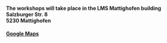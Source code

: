 #### The workshops will take place in the LMS Mattighofen building<br>Salzburger Str. 8<br>5230 Mattighofen<br>
#### <a href="https://www.google.com/maps/place/Landesmusikschule/@48.1004375,13.1502182,18z/data=!4m5!3m4!1s0x47742568edba74c3:0x83b971c265914afc!8m2!3d48.1004904!4d13.1512641?hl=de" target="_blank">Google Maps</a>
